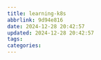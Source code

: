 ```yaml
---
title: learning-k8s
abbrlink: 9d94e816
date: 2024-12-28 20:42:57
updated: 2024-12-28 20:42:57
tags:
categories:
---
```

